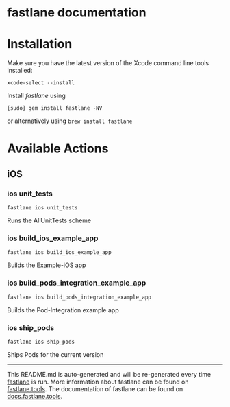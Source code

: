 fastlane documentation
================
# Installation

Make sure you have the latest version of the Xcode command line tools installed:

```
xcode-select --install
```

Install _fastlane_ using
```
[sudo] gem install fastlane -NV
```
or alternatively using `brew install fastlane`

# Available Actions
## iOS
### ios unit_tests
```
fastlane ios unit_tests
```
Runs the AllUnitTests scheme
### ios build_ios_example_app
```
fastlane ios build_ios_example_app
```
Builds the Example-iOS app
### ios build_pods_integration_example_app
```
fastlane ios build_pods_integration_example_app
```
Builds the Pod-Integration example app
### ios ship_pods
```
fastlane ios ship_pods
```
Ships Pods for the current version

----

This README.md is auto-generated and will be re-generated every time [fastlane](https://fastlane.tools) is run.
More information about fastlane can be found on [fastlane.tools](https://fastlane.tools).
The documentation of fastlane can be found on [docs.fastlane.tools](https://docs.fastlane.tools).
